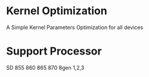 # Kernel Optimization
A Simple Kernel Parameters Optimization for all devices
# Support Processor
SD 855 860 865 870 8gen 1,2,3
